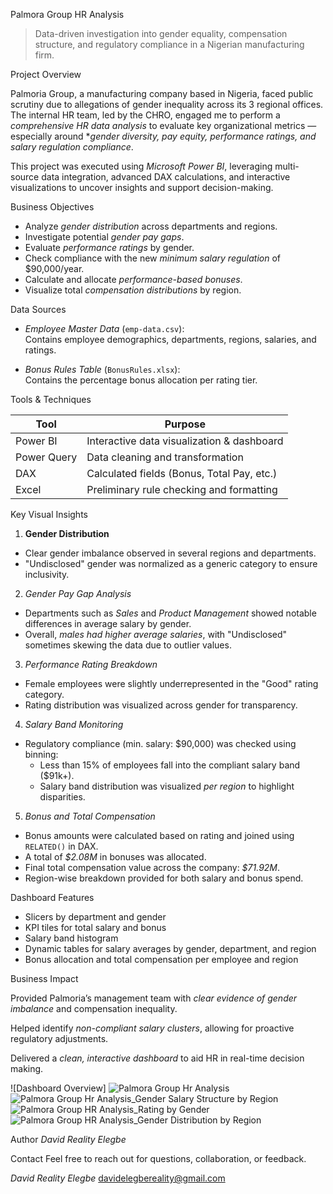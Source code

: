  Palmora Group HR Analysis

> Data-driven investigation into gender equality, compensation structure, and regulatory compliance in a Nigerian manufacturing firm.

 Project Overview

Palmoria Group, a manufacturing company based in Nigeria, faced public scrutiny due to allegations of gender inequality across its 3 regional offices. The internal HR team, led by the CHRO, engaged me to perform a *comprehensive HR data analysis* to evaluate key organizational metrics — especially around **gender diversity, pay equity, performance ratings, and salary regulation compliance*.

This project was executed using *Microsoft Power BI*, leveraging multi-source data integration, advanced DAX calculations, and interactive visualizations to uncover insights and support decision-making.

 Business Objectives

- Analyze *gender distribution* across departments and regions.
- Investigate potential *gender pay gaps*.
- Evaluate *performance ratings* by gender.
- Check compliance with the new *minimum salary regulation* of $90,000/year.
- Calculate and allocate *performance-based bonuses*.
- Visualize total *compensation distributions* by region.

 Data Sources

- *Employee Master Data* (`emp-data.csv`):  
  Contains employee demographics, departments, regions, salaries, and ratings.

- *Bonus Rules Table* (`BonusRules.xlsx`):  
  Contains the percentage bonus allocation per rating tier.

 Tools & Techniques

| Tool         | Purpose                                      |
|--------------|----------------------------------------------|
| Power BI     | Interactive data visualization & dashboard   |
| Power Query  | Data cleaning and transformation             |
| DAX          | Calculated fields (Bonus, Total Pay, etc.)   |
| Excel        | Preliminary rule checking and formatting     |

 Key Visual Insights

 1. **Gender Distribution**
- Clear gender imbalance observed in several regions and departments.
- "Undisclosed" gender was normalized as a generic category to ensure inclusivity.

 2. *Gender Pay Gap Analysis*
- Departments such as *Sales* and *Product Management* showed notable differences in average salary by gender.
- Overall, *males had higher average salaries*, with "Undisclosed" sometimes skewing the data due to outlier values.

 3. *Performance Rating Breakdown*
- Female employees were slightly underrepresented in the "Good" rating category.
- Rating distribution was visualized across gender for transparency.

 4. *Salary Band Monitoring*
- Regulatory compliance (min. salary: $90,000) was checked using binning:
  - Less than 15% of employees fall into the compliant salary band ($91k+).
  - Salary band distribution was visualized *per region* to highlight disparities.

 5. *Bonus and Total Compensation*
- Bonus amounts were calculated based on rating and joined using `RELATED()` in DAX.
- A total of *$2.08M* in bonuses was allocated.
- Final total compensation value across the company: *$71.92M*.
- Region-wise breakdown provided for both salary and bonus spend.

 Dashboard Features

- Slicers by department and gender
- KPI tiles for total salary and bonus
- Salary band histogram
- Dynamic tables for salary averages by gender, department, and region
- Bonus allocation and total compensation per employee and region


 Business Impact

 Provided Palmoria’s management team with *clear evidence of gender imbalance* and compensation inequality.

 Helped identify *non-compliant salary clusters*, allowing for proactive regulatory adjustments.

 Delivered a *clean, interactive dashboard* to aid HR in real-time decision making.

 ![Dashboard Overview]
![Palmora Group Hr Analysis](https://github.com/user-attachments/assets/378fad91-eff1-41a1-a287-340af03c9a27)
![Palmora Group Hr Analysis_Gender Salary Structure by Region](https://github.com/user-attachments/assets/67b84bc5-de22-4624-b30a-dc240b4ead1e)
![Palmora Group HR Analysis_Rating by Gender](https://github.com/user-attachments/assets/31760885-93f4-472e-956b-3749ea230843)
![Palmora Group HR Analysis_Gender Distribution by Region](https://github.com/user-attachments/assets/83fb212f-43b5-431b-9b52-9558cf4744eb)

Author
*David Reality Elegbe*  

Contact
Feel free to reach out for questions, collaboration, or feedback.

*David Reality Elegbe* 
 [davidelegbereality@gmail.com](mailto:davidelegbereality@gmail.com)
